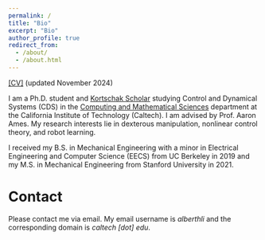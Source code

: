 ```yaml
---
permalink: /
title: "Bio"
excerpt: "Bio"
author_profile: true
redirect_from:
  - /about/
  - /about.html
---
```

[[CV]](http://alberthli.github.io/files/cv/CV.pdf) (updated November 2024)

I am a Ph.D. student and [Kortschak Scholar](https://cms.caltech.edu/research/kortschak-scholars) studying Control and Dynamical Systems (CDS) in the [Computing and Mathematical Sciences](https://www.cms.caltech.edu/) department at the California Institute of Technology (Caltech). I am advised by Prof. Aaron Ames. My research interests lie in dexterous manipulation, nonlinear control theory, and robot learning.

I received my B.S. in Mechanical Engineering with a minor in Electrical Engineering and Computer Science (EECS) from UC Berkeley in 2019 and my M.S. in Mechanical Engineering from Stanford University in 2021.

# Contact
Please contact me via email. My email username is _alberthli_ and the corresponding domain is _caltech [dot] edu_.
